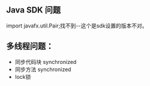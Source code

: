 ## Java SDK 问题

import javafx.util.Pair;找不到--这个是sdk设置的版本不对。

## 多线程问题：
* 同步代码块 synchronized
* 同步方法 synchronized
* lock锁 

## 